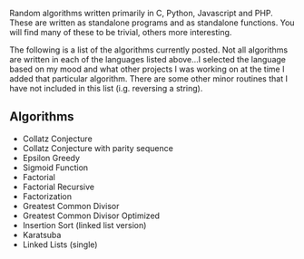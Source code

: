 Random algorithms written primarily in C, Python, Javascript and PHP. These are written as standalone programs and as standalone functions.
You will find many of these to be trivial, others more interesting.

The following is a list of the algorithms currently posted. Not all algorithms are written in each
of the languages listed above...I selected the language based on my mood and what other projects
I was working on at the time I added that particular algorithm. There are some other minor routines
that I have not included in this list (i.g. reversing a string).

## Algorithms

* Collatz Conjecture
* Collatz Conjecture with parity sequence
* Epsilon Greedy
* Sigmoid Function
* Factorial
* Factorial Recursive
* Factorization
* Greatest Common Divisor
* Greatest Common Divisor Optimized
* Insertion Sort (linked list version)
* Karatsuba
* Linked Lists (single)
